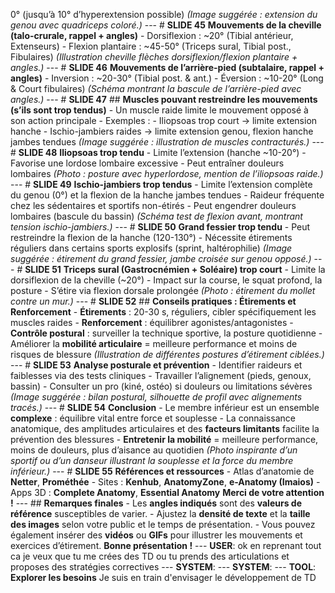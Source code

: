 0° (jusqu’à 10° d’hyperextension possible) *(Image suggérée : extension du genou avec quadriceps coloré.)* --- # **SLIDE 45** **Mouvements de la cheville (talo-crurale, rappel + angles)** - Dorsiflexion : ~20° (Tibial antérieur, Extenseurs) - Flexion plantaire : ~45-50° (Triceps sural, Tibial post., Fibulaires) *(Illustration cheville flèches dorsiflexion/flexion plantaire + angles.)* --- # **SLIDE 46** **Mouvements de l’arrière-pied (subtalaire, rappel + angles)** - Inversion : ~20-30° (Tibial post. & ant.) - Éversion : ~10-20° (Long & Court fibulaires) *(Schéma montrant la bascule de l’arrière-pied avec angles.)* --- # **SLIDE 47** ## **Muscles pouvant restreindre les mouvements (s’ils sont trop tendus)** - Un muscle raide limite le mouvement opposé à son action principale - Exemples : - Iliopsoas trop court → limite extension hanche - Ischio-jambiers raides → limite extension genou, flexion hanche jambes tendues *(Image suggérée : illustration de muscles contracturés.)* --- # **SLIDE 48** **Iliopsoas trop tendu** - Limite l’extension (hanche ~10-20°) - Favorise une lordose lombaire excessive - Peut entraîner douleurs lombaires *(Photo : posture avec hyperlordose, mention de l’iliopsoas raide.)* --- # **SLIDE 49** **Ischio-jambiers trop tendus** - Limite l’extension complète du genou (0°) et la flexion de la hanche jambes tendues - Raideur fréquente chez les sédentaires et sportifs non-étirés - Peut engendrer douleurs lombaires (bascule du bassin) *(Schéma test de flexion avant, montrant tension ischio-jambiers.)* --- # **SLIDE 50** **Grand fessier trop tendu** - Peut restreindre la flexion de la hanche (120-130°) - Nécessite étirements réguliers dans certains sports explosifs (sprint, haltérophilie) *(Image suggérée : étirement du grand fessier, jambe croisée sur genou opposé.)* --- # **SLIDE 51** **Triceps sural (Gastrocnémien + Soléaire) trop court** - Limite la dorsiflexion de la cheville (~20°) - Impact sur la course, le squat profond, la posture - S’étire via flexion dorsale prolongée *(Photo : étirement du mollet contre un mur.)* --- # **SLIDE 52** ## **Conseils pratiques : Étirements et Renforcement** - **Étirements** : 20-30 s, réguliers, cibler spécifiquement les muscles raides - **Renforcement** : équilibrer agonistes/antagonistes - **Contrôle postural** : surveiller la technique sportive, la posture quotidienne - Améliorer la **mobilité articulaire** = meilleure performance et moins de risques de blessure *(Illustration de différentes postures d’étirement ciblées.)* --- # **SLIDE 53** **Analyse posturale et prévention** - Identifier raideurs et faiblesses via des tests cliniques - Travailler l’alignement (pieds, genoux, bassin) - Consulter un pro (kiné, ostéo) si douleurs ou limitations sévères *(Image suggérée : bilan postural, silhouette de profil avec alignements tracés.)* --- # **SLIDE 54** **Conclusion** - Le membre inférieur est un ensemble **complexe** : équilibre vital entre force et souplesse - La connaissance anatomique, des amplitudes articulaires et des **facteurs limitants** facilite la prévention des blessures - **Entretenir la mobilité** = meilleure performance, moins de douleurs, plus d’aisance au quotidien *(Photo inspirante d’un sportif ou d’un danseur illustrant la souplesse et la force du membre inférieur.)* --- # **SLIDE 55** **Références et ressources** - Atlas d’anatomie de **Netter**, **Prométhée** - Sites : **Kenhub**, **AnatomyZone**, **e-Anatomy (Imaios)** - Apps 3D : **Complete Anatomy**, **Essential Anatomy** **Merci de votre attention !** --- ## **Remarques finales** - Les **angles indiqués** sont des **valeurs de référence** susceptibles de varier. - Ajustez la **densité de texte** et la **taille des images** selon votre public et le temps de présentation. - Vous pouvez également insérer des **vidéos** ou **GIFs** pour illustrer les mouvements et exercices d’étirement. **Bonne présentation !** --- **USER**: ok en reprenant tout ca je veux que tu me crées des TD ou tu prends des articulations et proposes des stratégies correctives --- **SYSTEM**: --- **SYSTEM**: --- **TOOL**: **Explorer les besoins** Je suis en train d'envisager le développement de TD